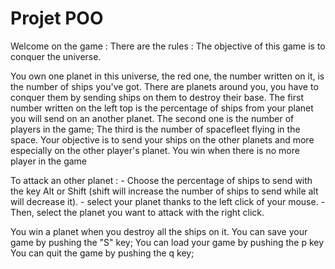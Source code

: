 # Projet POO
Welcome on the game : 
There are the rules : 
The objective of this game is to conquer the universe.

You own one planet in this universe, the red one, the number written on it, is the number of ships you've got.
There are planets around you, you have to conquer them by sending ships on them to destroy their base.
The first number written on the left top is the percentage of ships from your planet you will send on an another planet.
The second one is the number of players in the game;
The third is the number of spacefleet flying in the space.
Your objective is to send your ships on the other planets and more especially on the other player's planet.
You win when there is no more player in the game

To attack an other planet :
     - Choose the percentage of ships to send with the key Alt or Shift (shift will increase the number of ships to send while alt will decrease it).
    - select your planet thanks to the left click of your mouse.
    - Then, select the planet you want to attack with the right click.
    
You win a planet when you destroy all the ships on it.
You can save your game by pushing the "S" key;
You can load your game by pushing the p key
You can quit the game by pushing the q key;
